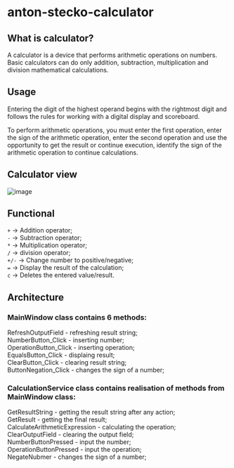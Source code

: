# anton-stecko-calculator

## What is calculator?
A calculator is a device that performs arithmetic operations on numbers. Basic calculators can do only addition, subtraction, multiplication and division mathematical calculations.

## Usage
Entering the digit of the highest operand begins with the rightmost digit and follows the rules for working with a digital display and scoreboard.

To perform arithmetic operations, you must enter the first operation, enter the sign of the arithmetic operation, enter the second operation and use the opportunity to get the result or continue execution, identify the sign of the arithmetic operation to continue calculations.

## Calculator view
![image](https://user-images.githubusercontent.com/87601057/202111021-8f0bb5b0-85db-46bb-b6af-278d72a48461.png)

## Functional
`+` -> Addition operator;<br/>
`-` -> Subtraction operator;<br/>
`*` -> Multiplication operator;<br/>
`/` -> division operator;<br/>
`+/-` -> Change number to positive/negative;<br/>
`=` -> Display the result of the calculation;<br/>
`c` -> Deletes the entered value/result.<br/>

## Architecture
### MainWindow class contains 6 methods:<br/>
RefreshOutputField - refreshing result string;<br/>
NumberButton_Click - inserting number;<br/>
OperationButton_Click - inserting operation;<br/>
EqualsButton_Click - displaing result;<br/>
ClearButton_Click - clearing result string;<br/>
ButtonNegation_Click - changes the sign of a number;<br/>

### CalculationService class contains realisation of methods from MainWindow class:<br/>
GetResultString - getting the result string after any action;<br/>
GetResult - getting the final result;<br/>
CalculateArithmeticExpression - calculating the operation;<br/>
ClearOutputField - clearing the output field;<br/>
NumberButtonPressed - input the number;<br/>
OperationButtonPressed - input the operation;<br/>
NegateNubmer - changes the sign of a number;
